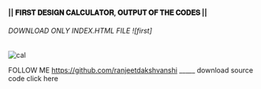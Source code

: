 #### || 𝐅𝐈𝐑𝐒𝐓 𝐃𝐄𝐒𝐈𝐆𝐍 𝐂𝐀𝐋𝐂𝐔𝐋𝐀𝐓𝐎𝐑, 𝐎𝐔𝐓𝐏𝐔𝐓 𝐎𝐅 𝐓𝐇𝐄 𝐂𝐎𝐃𝐄𝐒 ||
###### DOWNLOAD ONLY INDEX.HTML FILE ![first]
![cal](https://github.com/ranjeetdakshvanshi/calculator/assets/164492985/fd5a30a1-dfd6-4d6c-b359-48c493639a11)

FOLLOW ME https://github.com/ranjeetdakshvanshi _____ download source code click here 
